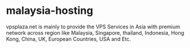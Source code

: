 malaysia-hosting
================

vpsplaza.net is mainly to provide the VPS Services in Asia with premium network across region like Malaysia, Singapore, thailand, Indonesia, Hong Kong, China, UK, European Countries, USA and Etc.
